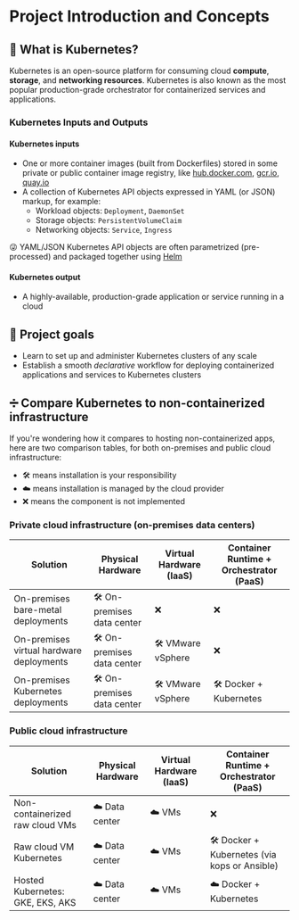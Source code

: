 # Project Introduction and Concepts

## 🤔 What is Kubernetes?

Kubernetes is an open-source platform for consuming cloud **compute**, **storage**, and **networking resources**. Kubernetes is also known as the most popular production-grade orchestrator for containerized services and applications.

### Kubernetes Inputs and Outputs

#### Kubernetes inputs

- One or more container images (built from Dockerfiles) stored in some private or public container image registry, like [hub.docker.com](https://hub.docker.com/), [gcr.io](https://cloud.google.com/container-registry/), [quay.io](https://quay.io/)
- A collection of Kubernetes API objects expressed in YAML (or JSON) markup, for example:
  - Workload objects: `Deployment`, `DaemonSet`
  - Storage objects: `PersistentVolumeClaim`
  - Networking objects: `Service`, `Ingress`

😜 YAML/JSON Kubernetes API objects are often parametrized (pre-processed) and packaged together using [Helm](https://helm.sh/)

#### Kubernetes output

- A highly-available, production-grade application or service running in a cloud

## 📌 Project goals

- Learn to set up and administer Kubernetes clusters of any scale
- Establish a smooth *declarative* workflow for deploying containerized applications and services to Kubernetes clusters

## ➗ Compare Kubernetes to non-containerized infrastructure

If you're wondering how it compares to hosting non-containerized apps, here are two comparison tables, for both on-premises and public cloud infrastructure:

- 🛠 means installation is your responsibility
- ☁️ means installation is managed by the cloud provider
- ❌ means the component is not implemented

### Private cloud infrastructure (on-premises data centers)

| Solution | Physical Hardware | Virtual Hardware (IaaS) | Container Runtime + Orchestrator (PaaS) |
| --- | --- | --- | --- |
| On-premises bare-metal deployments | 🛠 On-premises data center | ❌ | ❌ |
| On-premises virtual hardware deployments | 🛠 On-premises data center | 🛠 VMware vSphere | ❌ |
| On-premises Kubernetes deployments | 🛠 On-premises data center | 🛠 VMware vSphere | 🛠 Docker + Kubernetes |

### Public cloud infrastructure

| Solution | Physical Hardware | Virtual Hardware (IaaS) | Container Runtime + Orchestrator (PaaS) |
| --- | --- | --- | --- |
| Non-containerized raw cloud VMs | ☁️ Data center | ☁️ VMs | ❌ |
| Raw cloud VM Kubernetes | ☁️ Data center | ☁️ VMs | 🛠 Docker + Kubernetes (via kops or Ansible) |
| Hosted Kubernetes: GKE, EKS, AKS | ☁️ Data center | ☁️ VMs | ☁️ Docker + Kubernetes |
